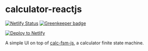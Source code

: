 # calculator-reactjs

[![Netlify Status](https://api.netlify.com/api/v1/badges/b24b1c41-f153-47bb-8849-a2acea88d4e1/deploy-status)](https://app.netlify.com/sites/simplecalculator-reactjs/deploys) [![Greenkeeper badge](https://badges.greenkeeper.io/neverendingqs/calculator-reactjs.svg)](https://greenkeeper.io/)

[![Deploy to
Netlify](https://www.netlify.com/img/deploy/button.svg)](https://app.netlify.com/start/deploy?repository=https://github.com/neverendingqs/calculator-reactjs)

A simple UI on top of
[calc-fsm-js](https://github.com/neverendingqs/calc-fsm-js), a calculator finite
state machine.
